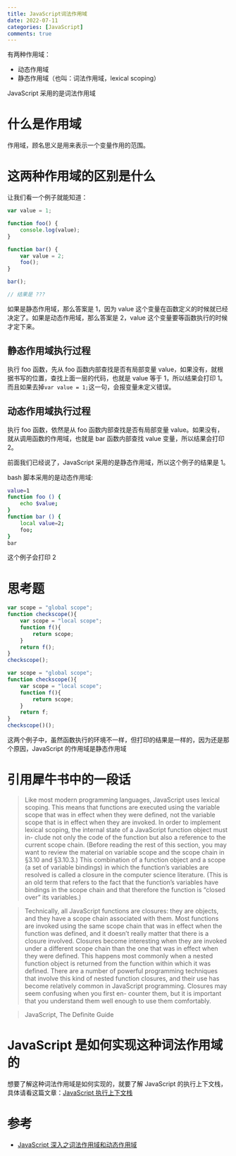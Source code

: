 ```yaml
---
title: JavaScript词法作用域
date: 2022-07-11
categories: [JavaScript]
comments: true
---
```


有两种作用域：

- 动态作用域
- 静态作用域（也叫：词法作用域，lexical scoping）

JavaScript 采用的是词法作用域

<!-- more -->

# 什么是作用域

作用域，顾名思义是用来表示一个变量作用的范围。

# 这两种作用域的区别是什么

让我们看一个例子就能知道：

```Javascript
var value = 1;

function foo() {
    console.log(value);
}

function bar() {
    var value = 2;
    foo();
}

bar();

// 结果是 ???
```

如果是静态作用域，那么答案是 1，因为 value 这个变量在函数定义的时候就已经决定了。如果是动态作用域，那么答案是 2，value 这个变量要等函数执行的时候才定下来。

## 静态作用域执行过程

执行 foo 函数，先从 foo 函数内部查找是否有局部变量 value，如果没有，就根据书写的位置，查找上面一层的代码，也就是 value 等于 1，所以结果会打印 1。而且如果去掉`var value = 1;`这一句，会报变量未定义错误。

## 动态作用域执行过程

执行 foo 函数，依然是从 foo 函数内部查找是否有局部变量 value。如果没有，就从调用函数的作用域，也就是 bar 函数内部查找 value 变量，所以结果会打印 2。

前面我们已经说了，JavaScript 采用的是静态作用域，所以这个例子的结果是 1。

bash 脚本采用的是动态作用域:

```bash
value=1
function foo () {
    echo $value;
}
function bar () {
    local value=2;
    foo;
}
bar
```

这个例子会打印 2

# 思考题

```Javascript
var scope = "global scope";
function checkscope(){
    var scope = "local scope";
    function f(){
        return scope;
    }
    return f();
}
checkscope();
```

```Javascript
var scope = "global scope";
function checkscope(){
    var scope = "local scope";
    function f(){
        return scope;
    }
    return f;
}
checkscope()();
```

这两个例子中，虽然函数执行的环境不一样，但打印的结果是一样的，因为还是那个原因，JavaScript 的作用域是静态作用域

# 引用犀牛书中的一段话

> Like most modern programming languages, JavaScript uses lexical scoping. This means that functions are executed using the variable scope that was in effect when they were defined, not the variable scope that is in effect when they are invoked. In order to implement lexical scoping, the internal state of a JavaScript function object must in- clude not only the code of the function but also a reference to the current scope chain. (Before reading the rest of this section, you may want to review the material on variable scope and the scope chain in §3.10 and §3.10.3.) This combination of a function object and a scope (a set of variable bindings) in which the function’s variables are resolved is called a closure in the computer science literature. (This is an old term that refers to the fact that the function’s variables have bindings in the scope chain and that therefore the function is “closed over” its variables.)

> Technically, all JavaScript functions are closures: they are objects, and they have a scope chain associated with them. Most functions are invoked using the same scope chain that was in effect when the function was defined, and it doesn’t really matter that there is a closure involved. Closures become interesting when they are invoked under a different scope chain than the one that was in effect when they were defined. This happens most commonly when a nested function object is returned from the function within which it was defined. There are a number of powerful programming techniques that involve this kind of nested function closures, and their use has become relatively common in JavaScript programming. Closures may seem confusing when you first en- counter them, but it is important that you understand them well enough to use them comfortably.

> JavaScript, The Definite Guide

# JavaScript 是如何实现这种词法作用域的

想要了解这种词法作用域是如何实现的，就要了解 JavaScript 的执行上下文栈，具体请看这篇文章：[JavaScript 执行上下文栈](../JavaScript执行上下文栈/index.html)

# 参考

- [JavaScript 深入之词法作用域和动态作用域](https://github.com/mqyqingfeng/Blog/issues/3)

